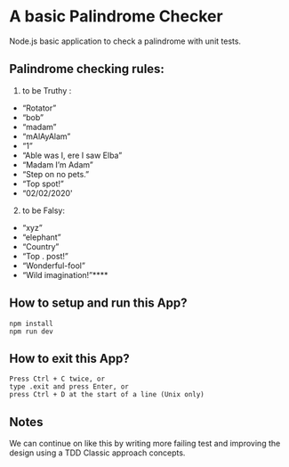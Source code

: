 # A basic Palindrome Checker
Node.js basic application to check a palindrome with unit tests.

## Palindrome checking rules:
1. to be Truthy :
- “Rotator”
- “bob”
- “madam”
- “mAlAyAlam”
- “1”
- “Able was I, ere I saw Elba”
- “Madam I’m Adam”
- “Step on no pets.”
- “Top spot!”
- “02/02/2020'

2. to be Falsy:
- “xyz”
- “elephant”
- “Country”
- “Top . post!”
- “Wonderful-fool”
- “Wild imagination!”****


## How to setup and run this App?
```
npm install
npm run dev
```
## How to exit this App?
```
Press Ctrl + C twice, or
type .exit and press Enter, or
press Ctrl + D at the start of a line (Unix only)
```

## Notes
We can continue on like this by writing more failing test and improving the design using a TDD Classic approach concepts.
